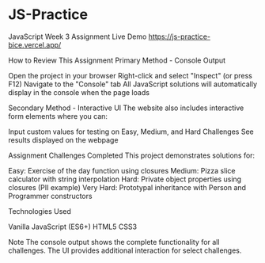 # JS-Practice

JavaScript Week 3 Assignment
Live Demo
https://js-practice-bice.vercel.app/


How to Review This Assignment
Primary Method - Console Output

Open the project in your browser
Right-click and select "Inspect" (or press F12)
Navigate to the "Console" tab
All JavaScript solutions will automatically display in the console when the page loads

Secondary Method - Interactive UI
The website also includes interactive form elements where you can:

Input custom values for testing on Easy, Medium, and Hard Challenges
See results displayed on the webpage

Assignment Challenges Completed
This project demonstrates solutions for:

Easy: Exercise of the day function using closures
Medium: Pizza slice calculator with string interpolation
Hard: Private object properties using closures (PII example)
Very Hard: Prototypal inheritance with Person and Programmer constructors

Technologies Used

Vanilla JavaScript (ES6+)
HTML5
CSS3

Note
The console output shows the complete functionality for all challenges. The UI provides additional interaction for select challenges.
